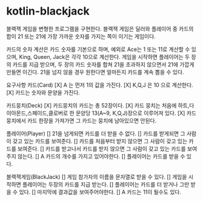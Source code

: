 # kotlin-blackjack

블랙잭 게임을 변형한 프로그램을 구현한다. 블랙잭 게임은 딜러와 플레이어 중 카드의 합이 21 또는 21에 가장 가까운 숫자를 가지는 쪽이 이기는 게임이다.

카드의 숫자 계산은 카드 숫자를 기본으로 하며, 예외로 Ace는 1 또는 11로 계산할 수 있으며, King, Queen, Jack은 각각 10으로 계산한다.
게임을 시작하면 플레이어는 두 장의 카드를 지급 받으며, 두 장의 카드 숫자를 합쳐 21을 초과하지 않으면서 21에 가깝게 만들면 이긴다. 21을 넘지 않을 경우 원한다면 얼마든지 카드를 계속 뽑을 수 있다.

요구사항
카드(Card)
[X] A 는 먼저 1의 값을 가진다.
[X] K,Q,J 은 10 으로 계산한다.
[X] 카드는 숫자와 문양을 가진다.

카드뭉치(Deck)
[X] 카드뭉치의 카드는 총 52장이다.
[X] 카드 뭉치는 처음에 하트,다이아몬드,스페이드,클로버로 한 문양당 13(A~9, K,Q,J)장으로 이루어져 있다.
[X] 카드 뭉치에서 카드 한장을 가져가면 그 카드는 뭉치에 남아있으면 안된다.

플레이어(Player)
[] 21을 넘게되면 카드를 더 받을 수 없다.
[] 카드를 받게되면 그 사람이 갖고 있는 카드를 보여준다.
[] 카드를 처음부터 받지 않으면 그 사람이 갖고 있는 카드를 보여준다.
[] 카드를 받고나서 카드를 받지 않으면 그 사람이 갖고 있는 카드를 보여주지 않는다.
[] A 카드의 개수를 가지고 있어야한다.
[] 플레이어는 카드를 받을 수 있다.

블랙잭게임(BlackJack)
[] 게임 참가자의 이름을 문자열로 받을 수 있다.
[] 게임을 시작하면 플레이어는 두장의 카드를 지급 받는다.
[] 플레이어는 카드를 더 받거나 그만 받을 수 있다.
[] 마지막에 결과값을 보여주어야한다.
[] A 카드는 11이 될수도 있다.

